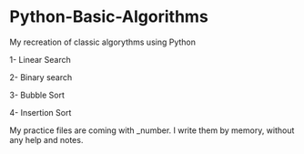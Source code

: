 # Python-Basic-Algorithms
My recreation of classic algorythms using Python

1- Linear Search

2- Binary search

3- Bubble Sort

4- Insertion Sort

My practice files are coming with _number. 
I write them by memory, without any help and notes.